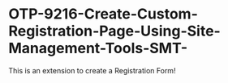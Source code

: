 # OTP-9216-Create-Custom-Registration-Page-Using-Site-Management-Tools-SMT-
This is an extension to create a Registration Form!
